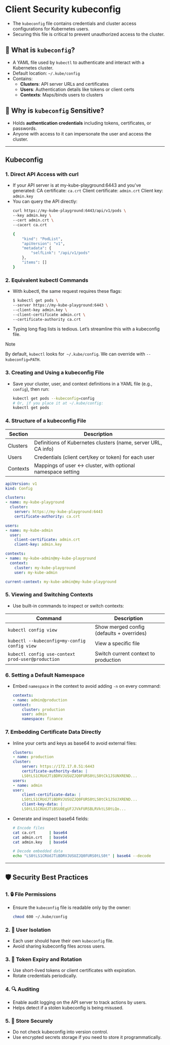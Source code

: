 # Client Security kubeconfig
 
- The `kubeconfig` file contains credentials and cluster access configurations for Kubernetes users. 
- Securing this file is critical to prevent unauthorized access to the cluster.

## 📂 What is `kubeconfig`?
- A YAML file used by `kubectl` to authenticate and interact with a Kubernetes cluster.
- Default location: `~/.kube/config`
- Contains:
  - **Clusters**: API server URLs and certificates
  - **Users**: Authentication details like tokens or client certs
  - **Contexts**: Maps/binds users to clusters

## 🚨 Why is `kubeconfig` Sensitive?
- Holds **authentication credentials** including tokens, certificates, or passwords.
- Anyone with access to it can impersonate the user and access the cluster.

---

## Kubeconfig 

### 1. Direct API Access with curl
- If your API server is at my-kube-playground:6443 and you’ve generated:
    CA certificate: `ca.crt`
    Client certificate: `admin.crt`
    Client key: `admin.key`
- You can query the API directly:
    ```bash
    curl https://my-kube-playground:6443/api/v1/pods \
    --key admin.key \
    --cert admin.crt \
    --cacert ca.crt

    {
        "kind": "PodList",
        "apiVersion": "v1",
        "metadata": {
            "selfLink": "/api/v1/pods"
        },
        "items": []
    }
    ```

### 2. Equivalent kubectl Commands
- With kubectl, the same request requires these flags:
    ```bash
    $ kubectl get pods \
    --server https://my-kube-playground:6443 \
    --client-key admin.key \
    --client-certificate admin.crt \
    --certificate-authority ca.crt
    ```
- Typing long flag lists is tedious. Let’s streamline this with a kubeconfig file.

> [!NOTE]
> By default, `kubectl` looks for` ~/.kube/config`. We can override with `--kubeconfig=PATH`.

### 3. Creating and Using a kubeconfig File
- Save your cluster, user, and context definitions in a YAML file (e.g., `config`), then run:
    ```bash
    kubectl get pods --kubeconfig=config
    # Or, if you place it at ~/.kube/config:
    kubectl get pods
    ```

### 4. Structure of a kubeconfig File

| Section  | Description                                                    |
|----------|----------------------------------------------------------------|
| Clusters | Definitions of Kubernetes clusters (name, server URL, CA info) | 
| Users    | Credentials (client cert/key or token) for each user           | 
| Contexts | Mappings of user <-> cluster, with optional namespace setting  |

```yml
apiVersion: v1
kind: Config

clusters:
- name: my-kube-playground
  cluster:
    server: https://my-kube-playground:6443
    certificate-authority: ca.crt

users:
- name: my-kube-admin
  user:
    client-certificate: admin.crt
    client-key: admin.key

contexts:
- name: my-kube-admin@my-kube-playground
  context:
    cluster: my-kube-playground
    user: my-kube-admin

current-context: my-kube-admin@my-kube-playground
```

### 5. Viewing and Switching Contexts
- Use built-in commands to inspect or switch contexts:

| Command                                           | Description                               |
|---------------------------------------------------|-------------------------------------------|
| `kubectl config view`                             | Show merged config (defaults + overrides) | 
| `kubectl --kubeconfig=my-config config view`      | View a specific file  | 
| `kubectl config use-context prod-user@production` | Switch current context to production  |

### 6. Setting a Default Namespace
- Embed `namespace` in the context to avoid adding `-n` on every command:
    ```yml
    contexts:
    - name: admin@production
    context:
        cluster: production
        user: admin
        namespace: finance
    ```

### 7. Embedding Certificate Data Directly
- Inline your certs and keys as base64 to avoid external files:
    ```yml
    clusters:
    - name: production
    cluster:
        server: https://172.17.0.51:6443
        certificate-authority-data: |
        LS0tLS1CRUdJTiBDRVJUSUZJQ0FURS0tLS0tCk1JSUNXREND...
    users:
    - name: admin
    user:
        client-certificate-data: |
        LS0tLS1CRUdJTiBDRVJUSUZJQ0FURS0tLS0tCk1JSUJXREND...
        client-key-data: |
        LS0tLS1CRUdJTiBSU0EgUFJJVkFURSBLRVktLS0tLQo...
    ```
- Generate and inspect base64 fields:
    ```bash
    # Encode files
    cat ca.crt      | base64
    cat admin.crt   | base64
    cat admin.key   | base64

    # Decode embedded data
    echo "LS0tLS1CRUdJTiBDRVJUSUZJQ0FURS0tLS0t" | base64 --decode
    ```

---

## 🛡️ Security Best Practices

### 1. 🔒 File Permissions
- Ensure the `kubeconfig` file is readable only by the owner:
    ```bash
    chmod 600 ~/.kube/config
    ```

### 2. 👤 User Isolation
- Each user should have their own `kubeconfig` file.
- Avoid sharing kubeconfig files across users.

### 3. 🔁 Token Expiry and Rotation
- Use short-lived tokens or client certificates with expiration.
- Rotate credentials periodically.

### 4. 🔍 Auditing
- Enable audit logging on the API server to track actions by users.
- Helps detect if a stolen kubeconfig is being misused.

### 5. 📁 Store Securely
- Do not check kubeconfig into version control.
- Use encrypted secrets storage if you need to store it programmatically.
